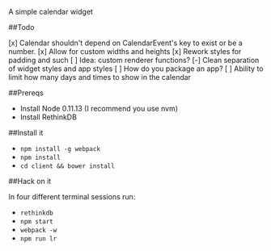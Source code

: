 A simple calendar widget

##Todo

 [x] Calendar shouldn't depend on CalendarEvent's key to exist or be a number.
 [x] Allow for custom widths and heights
 [x] Rework styles for padding and such
 [ ] Idea: custom renderer functions?
 [-] Clean separation of widget styles and app styles
 [ ] How do you package an app?
 [ ] Ability to limit how many days and times to show in the calendar

##Prereqs

 - Install Node 0.11.13 (I recommend you use nvm)
 - Install RethinkDB

##Install it

 - `npm install -g webpack`
 - `npm install`
 - `cd client && bower install`

##Hack on it

In four different terminal sessions run:

 - `rethinkdb`
 - `npm start`
 - `webpack -w`
 - `npm run lr`
